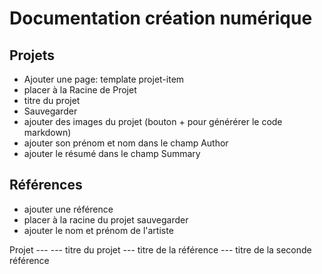 # Documentation création numérique

## Projets

- Ajouter une page: template projet-item
- placer à la Racine de Projet
- titre du projet
- Sauvegarder
- ajouter des images du projet (bouton + pour générérer le code markdown)
- ajouter son prénom et nom dans le champ Author
- ajouter le résumé dans le champ Summary

## Références
- ajouter une référence
- placer à la racine du projet sauvegarder
- ajouter le nom et prénom de l'artiste

Projet ---
         --- titre du projet
                            --- titre de la référence
                            --- titre de la seconde référence

